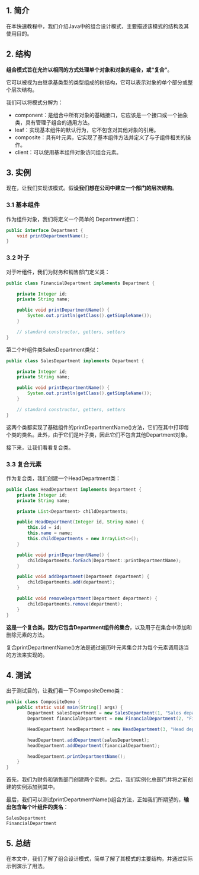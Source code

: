 ## 1. 简介

在本快速教程中，我们介绍Java中的组合设计模式，主要描述该模式的结构及其使用目的。

## 2. 结构

**组合模式旨在允许以相同的方式处理单个对象和对象的组合，或“复合”**。 

它可以被视为由继承基类型的类型组成的树结构，它可以表示对象的单个部分或整个层次结构。

我们可以将模式分解为：

-   component：是组合中所有对象的基础接口，它应该是一个接口或一个抽象类，具有管理子组合的通用方法。
-   leaf：实现基本组件的默认行为，它不包含对其他对象的引用。
-   composite：具有叶元素，它实现了基本组件方法并定义了与子组件相关的操作。
-   client：可以使用基本组件对象访问组合元素。

## 3. 实例

现在，让我们实现该模式。假**设我们想在公司中建立一个部门的层次结构**。

### 3.1 基本组件

作为组件对象，我们将定义一个简单的 Department接口：

```java
public interface Department {
    void printDepartmentName();
}
```

### 3.2 叶子

对于叶组件，我们为财务和销售部门定义类：

```java
public class FinancialDepartment implements Department {

    private Integer id;
    private String name;

    public void printDepartmentName() {
        System.out.println(getClass().getSimpleName());
    }

    // standard constructor, getters, setters
}
```

第二个叶组件类SalesDepartment类似：

```java
public class SalesDepartment implements Department {

    private Integer id;
    private String name;

    public void printDepartmentName() {
        System.out.println(getClass().getSimpleName());
    }

    // standard constructor, getters, setters
}
```

这两个类都实现了基础组件的printDepartmentName()方法，它们在其中打印每个类的类名。此外，由于它们是叶子类，因此它们不包含其他Department对象。

接下来，让我们看看复合类。

### 3.3 复合元素

作为复合类，我们创建一个HeadDepartment类：

```java
public class HeadDepartment implements Department {
    private Integer id;
    private String name;

    private List<Department> childDepartments;

    public HeadDepartment(Integer id, String name) {
        this.id = id;
        this.name = name;
        this.childDepartments = new ArrayList<>();
    }

    public void printDepartmentName() {
        childDepartments.forEach(Department::printDepartmentName);
    }

    public void addDepartment(Department department) {
        childDepartments.add(department);
    }

    public void removeDepartment(Department department) {
        childDepartments.remove(department);
    }
}
```

**这是一个复合类，因为它包含Department组件的集合**，以及用于在集合中添加和删除元素的方法。

复合printDepartmentName()方法是通过遍历叶元素集合并为每个元素调用适当的方法来实现的。

## 4. 测试

出于测试目的，让我们看一下CompositeDemo类：

```java
public class CompositeDemo {
    public static void main(String[] args) {
        Department salesDepartment = new SalesDepartment(1, "Sales department");
        Department financialDepartment = new FinancialDepartment(2, "Financial department");

        HeadDepartment headDepartment = new HeadDepartment(3, "Head department");

        headDepartment.addDepartment(salesDepartment);
        headDepartment.addDepartment(financialDepartment);

        headDepartment.printDepartmentName();
    }
}
```

首先，我们为财务和销售部门创建两个实例，之后，我们实例化总部门并将之前创建的实例添加到其中。

最后，我们可以测试printDepartmentName()组合方法，正如我们所期望的，**输出包含每个叶组件的类名**：

```shell
SalesDepartment
FinancialDepartment
```

## 5. 总结

在本文中，我们了解了组合设计模式，简单了解了其模式的主要结构，并通过实际示例演示了用法。